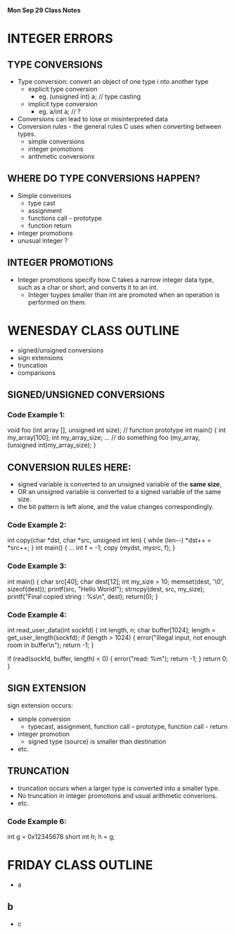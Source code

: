 __**Mon Sep 29 Class Notes**__

# INTEGER ERRORS

## TYPE CONVERSIONS

- Type conversion: convert an object of one type i nto another type
  - explicit type conversion
    - eg. (unsigned int) a; // type casting
  - implicit type conversion
    - eg. a/int a; // ?
- Conversions can lead to lose or misinterpreted data
- Conversion rules - the general rules C uses when converting between types.
  - simple conversions
  - integer promotions
  - arithmetic conversions

## WHERE DO TYPE CONVERSIONS HAPPEN?

- Simple converions
  - type cast
  - assignment
  - functions call - prototype
  - function return
- integer promotions
- unusual integer ?

## INTEGER PROMOTIONS

- Integer promotions specify how C takes a narrow integer data type, such as a char or short, and converts it to an int.
  - Integer tuypes smaller than int are promoted when an operation is performed on them.

# WENESDAY CLASS OUTLINE

- signed/unsigned conversions
- sign extensions
- truncation
- comparisons

## SIGNED/UNSIGNED CONVERSIONS

### Code Example 1:

void foo (int array [], unsigned int size); // function prototype
int main()
{
  int my_array[100];
  int my_array_size;
  ... // do something
  foo (my_array, (unsigned int)my_array_size);
}

## CONVERSION RULES HERE:

- signed variable is converted to an unsigned variable of the **same size**,
- OR an unsigned variable is converted to a signed variable of the same size.
- the bit pattern is left alone, and the value changes correspondingly.

### Code Example 2:

int copy(char *dst, char *src, unsigned int len)
{
  while (len--)
    *dst++ = *src++;
}
int main()
{ ...
  int f = -1;
  copy (mydst, mysrc, f);
}

### Code Example 3:

int main()
{
  char src[40];
  char dest[12];
  int my_size = 10;
  memset(dest, '\0', sizeof(dest));
  printf(src, "Hello World!");
  strncpy(dest, src, my_size);
  printf("Final copied string : %s\n", dest);
  return(0);
}

### Code Example 4:

int read_user_data(int sockfd)
{
  int length, n;
  char buffer[1024];
  length = get_user_length(sockfd);
  if (length > 1024)
  {
    error("illegal input, not enough room in buffer\n");
    return -1;
  }

  if (read(sockfd, buffer, length) < 0)
  {
    error("read: %m");
    return -1;
  }
  return 0;
}

## SIGN EXTENSION

sign extension occurs:

- simple conversion
  - typecast, assignment, function call – prototype, function call - return
- integer promotion
  - signed type (source) is smaller than destination
- etc.

## TRUNCATION

- truncation occurs when a larger type is converted into a smaller type.
- No truncation in integer promotions and usual arithmetic converions.
- etc.

### Code Example 6:

int g = 0x12345678
short int h;
h = g;

# FRIDAY CLASS OUTLINE

- a

## b

- c
